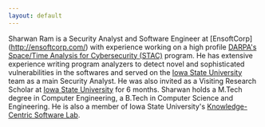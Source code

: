 ```yaml
---
layout: default
---
```


Sharwan Ram is a Security Analyst and Software Engineer at [EnsoftCorp] (http://ensoftcorp.com/) with experience working on a high profile [DARPA's Space/Time Analysis for Cybersecurity (STAC)](http://www.darpa.mil/program/space-time-analysis-for-cybersecurity) program. He has extensive experience writing program analyzers to detect novel and sophisticated vulnerabilities in the softwares and served on the [Iowa State University](https://www.iastate.edu/) team as a main Security Analyst.
He was also invited as a Visiting Research Scholar at [Iowa State University](https://www.iastate.edu/) for 6 months.
Sharwan holds a M.Tech degree in Computer Engineering, a B.Tech in Computer Science and Engineering. He is also a member of Iowa State University's [Knowledge-Centric Software Lab](https://www.ece.iastate.edu/kcsl/).
